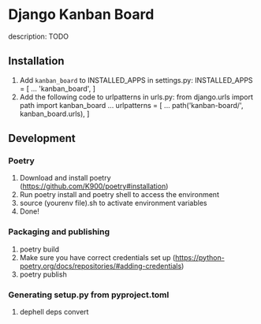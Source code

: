 # Django Kanban Board

description: TODO

## Installation

1. Add `kanban_board` to INSTALLED_APPS in settings.py:
INSTALLED_APPS = [
    ...
    'kanban_board',
]
2. Add the following code to urlpatterns in urls.py:
from django.urls import path
import kanban_board
...
urlpatterns = [
    ...
    path('kanban-board/', kanban_board.urls),
]

## Development

### Poetry

1. Download and install poetry (https://github.com/K900/poetry#installation)
2. Run poetry install and poetry shell to access the environment
3. source (yourenv file).sh to activate environment variables
4. Done!

### Packaging and publishing

1. poetry build
2. Make sure you have correct credentials set up (https://python-poetry.org/docs/repositories/#adding-credentials)
3. poetry publish

### Generating setup.py from pyproject.toml

1. dephell deps convert

